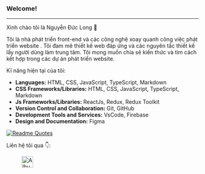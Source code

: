 ### Welcome!
---

Xinh chào tôi là Nguyễn Đức Long 👋

Tôi là nhà phát triển front-end và các công nghệ xoay quanh công việc phát triển website . Tôi đam mê thiết kế web đáp ứng và các nguyên tắc thiết kế lấy người dùng làm trung tâm. Tôi mong muốn chia sẽ kiến thức và tìm cách kết hợp trong các dự án phát triển website.

Kĩ năng hiện tại của tôi:

- **Languages:** HTML, CSS, JavaScript, TypeScript, Markdown
- **CSS Frameworks/Libraries:** HTML, CSS, JavaScript, TypeScript, Markdown
- **Js Frameworks/Libraries:** ReactJs, Redux, Redux Toolkit
- **Version Control and Collaboration:** Git, GitHub
- **Development Tools and Services:** VsCode, Firebase
- **Design and Documentation:** Figma


[![Readme Quotes](https://quotes-github-readme.vercel.app/api?type=horizontal&theme=dark)](https://github.com/piyushsuthar/github-readme-quotes)

Liên hệ tôi qua 👇:

<a href="https://www.facebook.com/profile.php?id=100014107590054" target="_blank">
<figure>
    <img src="https://cdn.iconscout.com/icon/premium/png-512-thumb/facebook-2752192-2285009.png?f=webp&w=256" width="30"
         alt="Albuquerque, New Mexico">
</figure>
</a>

<!-- Languages: HTML, CSS, JavaScript, TypeScript, SCSS, Markdown
CSS Frameworks/Libraries: Styled-components, Tailwind CSS, Ant Design, Chakra UI
Js Frameworks/Libraries: ReactJs, Next.js, Vue.js, Redux Toolkit, Zustand
Version Control and Collaboration: Git, GitHub, Jira, Slack, Notion, Trello
Development Tools and Services: VsCode, Vercel, Netlify, Firebase, Storybook, Playwright
Design and Documentation: Figma, Canva, Google Docs, Dropbox -->


